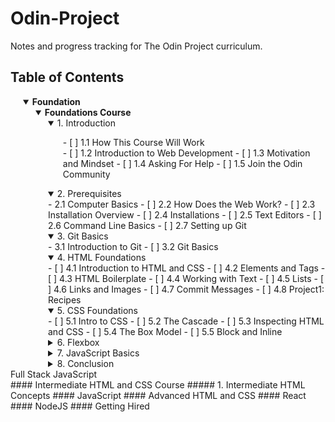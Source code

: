<style>
  details {
    margin-left: 20px; /* Adjust the margin to control the indentation */
  }

  li {
    list-style-type: none;
  }
</style>

# Odin-Project
Notes and progress tracking for The Odin Project curriculum.

## Table of Contents
<details open="true">
    <summary><strong>Foundation</strong></summary>
    <details open="true">
        <summary><strong>Foundations Course</strong></summary>
        <details open="true">
            <summary>1. Introduction</summary>
            <ul>
                <li>- [ ] 1.1 How This Course Will Work</li>
            - [ ] 1.2 Introduction to Web Development
            - [ ] 1.3 Motivation and Mindset
            - [ ] 1.4 Asking For Help
            - [ ] 1.5 Join the Odin Community
            </ul>
        </details>
        <details open="true">
        <summary>2. Prerequisites</summary>
- 2.1 Computer Basics
  - [ ] 2.2 How Does the Web Work?
  - [ ] 2.3 Installation Overview
  - [ ] 2.4 Installations
  - [ ] 2.5 Text Editors
  - [ ] 2.6 Command Line Basics
  - [ ] 2.7 Setting up Git
        </details>
<details open="true">
<summary>3. Git Basics</summary>
- 3.1 Introduction to Git
  - [ ] 3.2 Git Basics
</details>
<details open="true">
<summary>4. HTML Foundations</summary>
- [ ] 4.1 Introduction to HTML and CSS
  - [ ] 4.2 Elements and Tags
  - [ ] 4.3 HTML Boilerplate
  - [ ] 4.4 Working with Text
  - [ ] 4.5 Lists
  - [ ] 4.6 Links and Images
  - [ ] 4.7 Commit Messages
  - [ ] 4.8 Project1: Recipes
</details>
<details open="true">
<summary>5. CSS Foundations</summary>
- [ ] 5.1 Intro to CSS
  - [ ] 5.2 The Cascade
  - [ ] 5.3 Inspecting HTML and CSS
  - [ ] 5.4 The Box Model
  - [ ] 5.5 Block and Inline
</details>
<details>
<summary>6. Flexbox</summary>
  - [ ] Introduction to Flexbox
  - [ ] Growing and Shrinking
  - [ ] Axes
  - [ ] Alignment
  - [ ] Project 2: Landing Page
</details> 
<details> 
<summary>7. JavaScript Basics</summary>
  - [ ] 7.1 Fundamentals Part 1
  - [ ] 7.2 Fundamentals Part 2
  - [ ] 7.3 JavaScript Developer Tools
  - [ ] 7.4 Fundamentals Part 3
  - [ ] 7.5 Problem Solving
  - [ ] 7.6 Understanding Errors
  - [ ] 7.7 Project 3: Rock Paper Scissors
  - [ ] 7.8 Clean Code
  - [ ] 7.9 Installing Node.js
  - [ ] 7.A Fundamentals Part 4
  - [ ] 7.B DOM Manipulation and Events
  - [ ] 7.C Revisiting Rock Paper Scissors
  - [ ] 7.D Project 4: Etch-a-Sketch
  - [ ] 7.E Fundamentals Part 5
  - [ ] 7.F Project 5: Calculator
</details>
<details>
<summary>8. Conclusion</summary>
  - [ ] 8.1 Choose Your Path Forward
  </details>
    </details>
</details>
<li class="level-1">Full Stack JavaScript</li>
#### Intermediate HTML and CSS Course
##### 1. Intermediate HTML Concepts
#### JavaScript
#### Advanced HTML and CSS
#### React
#### NodeJS
#### Getting Hired

